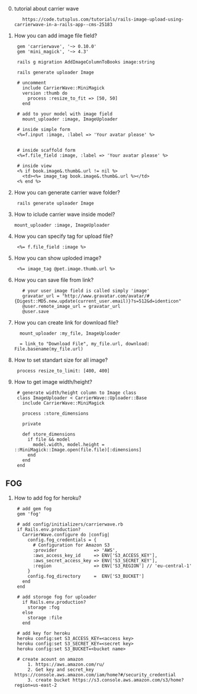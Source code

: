 0. tutorial about carrier wave
    
          https://code.tutsplus.com/tutorials/rails-image-upload-using-carrierwave-in-a-rails-app--cms-25183
1. How you can add image file field?
       
        gem 'carrierwave', '~> 0.10.0'
        gem 'mini_magick', '~> 4.3'
        
        rails g migration AddImageColumnToBooks image:string
        
        rails generate uploader Image
        
        # uncomment
          include CarrierWave::MiniMagick
          version :thumb do
            process :resize_to_fit => [50, 50]
          end
          
        # add to your model with image field
          mount_uploader :image, ImageUploader
        
        # inside simple form 
        <%=f.input :image, :label => 'Your avatar please' %>
        
        
        # inside scaffold form
        <%=f.file_field :image, :label => 'Your avatar please' %>
          
        # inside view
        <% if book.image&.thumb&.url != nil %>
          <td><%= image_tag book.image&.thumb&.url %></td> 
        <% end %>
        
1. How you can generate carrier wave folder?
        
        rails generate uploader Image
2. How to iclude carrier wave inside model?
    
       mount_uploader :image, ImageUploader
3. How you can specify tag for upload file?
    
        <%= f.file_field :image %>
4. How you can show uploded image?
        
        <%= image_tag @pet.image.thumb.url %>
5. How you can save file from link?
    
          # your user image field is called simply 'image'
          gravatar_url = "http://www.gravatar.com/avatar/#{Digest::MD5.new.update(current_user.email)}?s=512&d=identicon"
          @user.remote_image_url = gravatar_url
          @user.save 
6. How you can create link for download file?
        
         mount_uploader :my_file, ImageUploader
         
         = link_to "Download File", my_file.url, download: File.basename(my_file.url)
7. How to set standart size for all image?
        
        process resize_to_limit: [400, 400]

8. How to get image width/height?
    
        # generate width/height column to Image class
        class ImageUploader < CarrierWave::Uploader::Base
          include CarrierWave::MiniMagick

          process :store_dimensions

          private

          def store_dimensions
            if file && model
              model.width, model.height = ::MiniMagick::Image.open(file.file)[:dimensions]
            end
          end
        end
## FOG

1. How to add fog for heroku?

        # add gem fog
        gem 'fog'
        
        # add config/initializers/carrierwave.rb
        if Rails.env.production?
          CarrierWave.configure do |config|
            config.fog_credentials = {
              # Configuration for Amazon S3
              :provider              => 'AWS',
              :aws_access_key_id     => ENV['S3_ACCESS_KEY'],
              :aws_secret_access_key => ENV['S3_SECRET_KEY'],
              :region                => ENV['S3_REGION'] // 'eu-central-1'
            }
            config.fog_directory     =  ENV['S3_BUCKET']
          end
        end
        
        # add storoge fog for uploader
          if Rails.env.production?
            storage :fog
          else
            storage :file
          end
        
        # add key for heroku 
        heroku config:set S3_ACCESS_KEY=<access key>
        heroku config:set S3_SECRET_KEY=<secret key>
        heroku config:set S3_BUCKET=<bucket name>
        
        # create acount on amazon 
            1. https://aws.amazon.com/ru/
            2. Get key and secret_key https://console.aws.amazon.com/iam/home?#/security_credential
            3. create bucket https://s3.console.aws.amazon.com/s3/home?region=us-east-2
